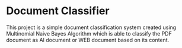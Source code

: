 # Document Classifier
This project is a simple document classification system created using Multinomial Naive Bayes Algorithm which is able to classify the PDF document as AI document or WEB document based on its content.
